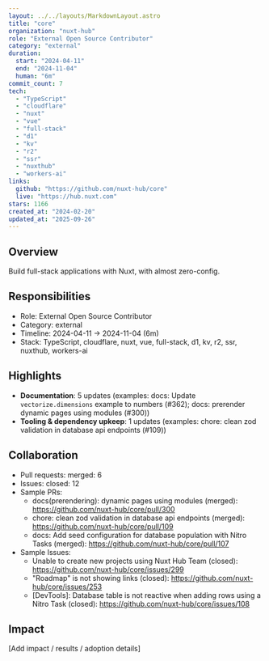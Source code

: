 ```yaml
---
layout: ../../layouts/MarkdownLayout.astro
title: "core"
organization: "nuxt-hub"
role: "External Open Source Contributor"
category: "external"
duration:
  start: "2024-04-11"
  end: "2024-11-04"
  human: "6m"
commit_count: 7
tech:
  - "TypeScript"
  - "cloudflare"
  - "nuxt"
  - "vue"
  - "full-stack"
  - "d1"
  - "kv"
  - "r2"
  - "ssr"
  - "nuxthub"
  - "workers-ai"
links:
  github: "https://github.com/nuxt-hub/core"
  live: "https://hub.nuxt.com"
stars: 1166
created_at: "2024-02-20"
updated_at: "2025-09-26"
---
```

## Overview
Build full-stack applications with Nuxt, with almost zero-config.

## Responsibilities
- Role: External Open Source Contributor
- Category: external
- Timeline: 2024-04-11 -> 2024-11-04 (6m)
- Stack: TypeScript, cloudflare, nuxt, vue, full-stack, d1, kv, r2, ssr, nuxthub, workers-ai

## Highlights
- **Documentation**: 5 updates (examples: docs: Update `vectorize.dimensions` example to numbers (#362); docs: prerender dynamic pages using modules (#300))
- **Tooling & dependency upkeep**: 1 updates (examples: chore: clean zod validation in database api endpoints (#109))

## Collaboration
- Pull requests: merged: 6
- Issues: closed: 12
- Sample PRs:
  - docs(prerendering): dynamic pages using modules (merged): https://github.com/nuxt-hub/core/pull/300
  - chore: clean zod validation in database api endpoints (merged): https://github.com/nuxt-hub/core/pull/109
  - docs: Add seed configuration for database population with Nitro Tasks (merged): https://github.com/nuxt-hub/core/pull/107
- Sample Issues:
  - Unable to create new projects using Nuxt Hub Team (closed): https://github.com/nuxt-hub/core/issues/299
  - "Roadmap" is not showing links (closed): https://github.com/nuxt-hub/core/issues/253
  - [DevTools]: Database table is not reactive when adding rows using a Nitro Task (closed): https://github.com/nuxt-hub/core/issues/108

## Impact
[Add impact / results / adoption details]
